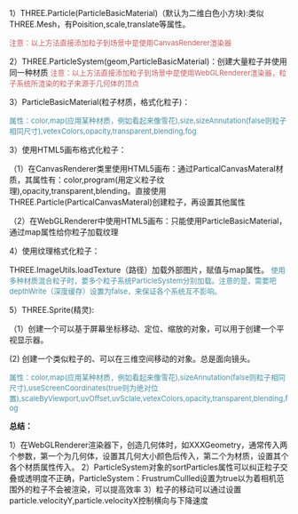 1）THREE.Particle(ParticleBasicMaterial)（默认为二维白色小方块):类似THREE.Mesh，有Poisition,scale,translate等属性。

<font color="#CD5C5C" size = "2px">注意：以上方法直接添加粒子到场景中是使用CanvasRenderer渲染器</font>

2）THREE.ParticleSystem(geom,ParticleBasicMaterial)：创建大量粒子并使用同一种材质
<font color="#CD5C5C" size = "2px">注意：以上方法直接添加粒子到场景中是使用WebGLRenderer渲染器，粒子系统所渲染的粒子来源于几何体的顶点</font>

3）ParticleBasicMaterial(粒子材质，格式化粒子)：

<font color="#4590a3" size="2px">属性：color,map(应用某种材质，例如看起来像雪花),size,sizeAnnutation(false则粒子相同尺寸),vetexColors,opacity,transparent,blending,fog</font>

3）使用HTML5画布格式化粒子：

（1）在CanvasRenderer类里使用HTML5画布：通过ParticalCanvasMateral材质，其属性有：color,program(用定义粒子纹理),opacity,transparent,blending。直接使用THREE.Particle(ParticalCanvasMateral)创建粒子，再设置其他属性

（2）在WebGLRenderer中使用HTML5画布：只能使用ParticleBasicMaterial，通过map属性给你粒子加载纹理

4）使用纹理格式化粒子：

THREE.ImageUtils.loadTexture（路径）加载外部图片，赋值与map属性。
<font color="#4590a3" size="2px">使用多种材质混合粒子时，要多个粒子系统ParticleSystem分别加载。注意的是，需要吧depthWrite（深度缓存）设置为false，来保证各个系统互不影响。</font>

5）THREE.Sprite(精灵):

（1）创建一个可以基于屏幕坐标移动、定位、缩放的对象，可以用于创建一个平视显示器。

 (2) 创建一个类似粒子的、可以在三维空间移动的对象。总是面向镜头。

<font color="#4590a3" size="2px">属性：color,map(应用某种材质，例如看起来像雪花),sizeAnnutation(false则粒子相同尺寸),useScreenCoordinates(true则为绝对位置),scaleByViewport,uvOffset,uvSclale,vetexColors,opacity,transparent,blending,fog</font>





**总结：**

1）在WebGLRenderer渲染器下，创造几何体时，如XXXGeometry，通常传入两个参数，第一个为几何体，设置其几何大小颜色后传入，第二个为材质，设置其个各个材质属性传入。
2）ParticleSystem对象的sortParticles属性可以纠正粒子交叠或透明度不正确，ParticleSystem：FrustrumCullled设置为true以为着相机范围外的粒子不会被渲染，可以提高效率
3）粒子的移动可以通过设置particle.velocityY,particle.velocityX控制横向与下降速度



